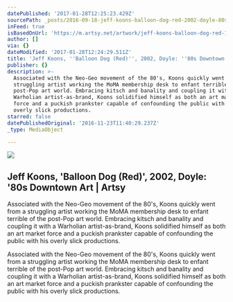 ```yaml
---
datePublished: '2017-01-28T12:25:23.429Z'
sourcePath: _posts/2016-09-18-jeff-koons-balloon-dog-red-2002-doyle-80s-downtown.md
inFeed: true
isBasedOnUrl: 'https://m.artsy.net/artwork/jeff-koons-balloon-dog-red-10'
author: []
via: {}
dateModified: '2017-01-28T12:24:29.511Z'
title: 'Jeff Koons, ''Balloon Dog (Red)'', 2002, Doyle: ''80s Downtown Art | Artsy'
publisher: {}
description: >-
  Associated with the Neo-Geo movement of the 80's, Koons quickly went from a
  struggling artist working the MoMA membership desk to enfant terrible of the
  post-Pop art world. Embracing kitsch and banality and coupling it with a
  Warholian artist-as-brand, Koons solidified himself as both an art market
  force and a puckish prankster capable of confounding the public with his
  overly slick productions.
starred: false
datePublishedOriginal: '2016-11-23T11:40:29.237Z'
_type: MediaObject

---
```

<article style=""><img src="https://imgflo.herokuapp.com/graph/2b2431f8e7ba7b0/62c8e0cb5f55320b1f2a50b9cc815b79/noop.jpg?input=https%3A%2F%2Fd32dm0rphc51dk.cloudfront.net%2FFT-i5e-YM2qcCzSvjjjGvw%2Fnormalized.jpg" /><h1>Jeff Koons, 'Balloon Dog (Red)', 2002, Doyle: '80s Downtown Art | Artsy</h1><p>Associated with the Neo-Geo movement of the 80's, Koons quickly went from a struggling artist working the MoMA membership desk to enfant terrible of the post-Pop art world. Embracing kitsch and banality and coupling it with a Warholian artist-as-brand, Koons solidified himself as both an art market force and a puckish prankster capable of confounding the public with his overly slick productions.</p></article>

Associated with the Neo-Geo movement of the 80's, Koons quickly went from a struggling artist working the MoMA membership desk to enfant terrible of the post-Pop art world. Embracing kitsch and banality and coupling it with a Warholian artist-as-brand, Koons solidified himself as both an art market force and a puckish prankster capable of confounding the public with his overly slick productions.